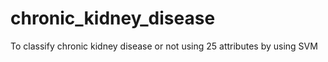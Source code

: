 # chronic_kidney_disease
To classify chronic kidney disease or not using 25 attributes by using SVM

